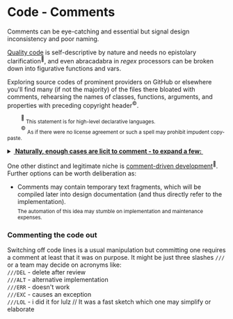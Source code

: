 # Code - Comments

Comments can be eye-catching and essential but signal design inconsistency and poor naming.  

[Quality code](../QA/) is self-descriptive by nature and needs no epistolary clarification<sup>🙋</sup>, 
and even abracadabra in _regex_ processors can be broken down into figurative functions and vars. 

Exploring source codes of prominent providers on GitHub or elsewhere you'll find many (if not the majority) of the files there bloated with comments, rehearsing the names of classes, functions, arguments, and properties with preceding copyright header<sup>©️</sup>.

&nbsp;&nbsp;&nbsp;&nbsp;&nbsp;&nbsp;&nbsp;&nbsp;<sup>🙋</sup>&nbsp;<sub>This statement is for high-level declarative languages.</sub>\
&nbsp;&nbsp;&nbsp;&nbsp;&nbsp;&nbsp;&nbsp;&nbsp;<sup>©️</sup>&nbsp;<sub>As if there were no license agreement or such a spell may prohibit impudent copy-paste.</sub>

<details>
  <summary><ins><b>&nbsp;Naturally, enough cases are licit to comment - to expand a few:&nbsp;</b></ins></summary>

+ stamps on auto-generated stuff,
+ ridiculous workarounds (especially for third-party bugs),
+ courtesy of Q&A sites,
+ worthy tricks that harm readability,
+ code snippets in documentation,
+ informal notes on test data,
+ domain-explaining quotes from sources like a wiki.\
\____________________________________
</details>

One other distinct and legitimate niche is [comment-driven development](https://en.wikipedia.org/wiki/Comment_programming)<sup>🔗</sup>. Further options can be worth deliberation as:

* Comments may contain temporary text fragments, which will be compiled later into design documentation (and thus directly refer to the implementation).\
<sub>The automation of this idea may stumble on implementation and maintenance expenses.</sub>

### Commenting the code out

 Switching off code lines is a usual manipulation but committing one requires a comment at least that it was on purpose. It might be just three slashes `///` or a team may decide on acronyms like:\
 `///DEL` - delete after review\
 `///ALT` - alternative implementation \
 `///ERR` - doesn't work\
 `///EXC` - causes an exception\
 `///LOL` - i did it for lulz // It was a fast sketch which one may simplify or elaborate

